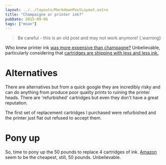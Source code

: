 ```yaml
---
layout: ../../layouts/MarkdownPostLayout.astro
title: "Champaigne or printer ink?"
pubDate: 2015-09-06
tags: ["moan"]
---
```


> Be careful - this is an old post and may not work anymore!
> {.warning}

Who knew printer ink [was more expensive than
champagne?](http://blogs.which.co.uk/technology/news/printer-ink-is-more-expensive-than-champagne/)
Unbelievable, particularly considering that [cartridges are shipping
with less and less
ink.](http://www.theguardian.com/money/2013/feb/23/printer-ink-cartridges-paying-more-getting-less)

# Alternatives

There are alternatives but from a quick google they are incredibly risky
and can do anything from produce poor quality prints to ruining the
printer heads. There are 'refurbished' cartridges but even they don't
have a great reputation.

The first set of replacement cartridges I purchased were refurbished and
the printer just flat out refused to accept them.

# Pony up

So, time to pony up the 50 pounds to replace 4 cartridges of ink.
[Amazon](http://www.amazon.co.uk/HP-950XL-951XL-Cartridge-C2P43AE/dp/B00D145OYY/ref%3Dsr_1_fkmr1_1?ie%3DUTF8&qid%3D1441540674&sr%3D8-1-fkmr1&keywords%3Dho%2Bofficejet%2B8600%2Bink)
seem to be the cheapest, still, 50 pounds. Unbelievable.
